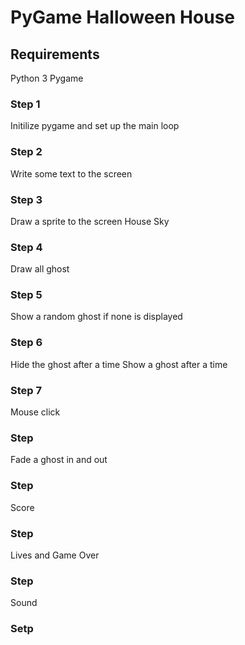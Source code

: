 # PyGame Halloween House 

## Requirements

Python 3 
Pygame

### Step 1
Initilize pygame and set up the main loop

### Step 2
Write some text to the screen

### Step 3
Draw a sprite to the screen
    House
    Sky 

### Step 4
Draw all ghost

### Step 5
Show a random ghost if none is displayed

### Step 6
Hide the ghost after a time
Show a ghost after a time

### Step 7 
Mouse click

### Step
Fade a ghost in and out

### Step  
Score

### Step
Lives and Game Over

### Step 
Sound

### Setp
